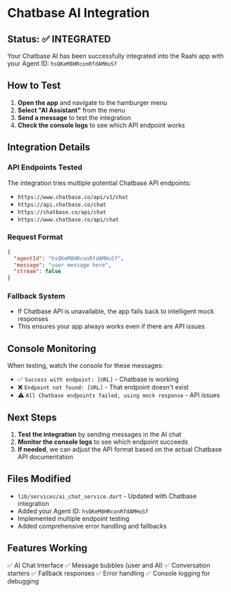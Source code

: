 # Chatbase AI Integration

## Status: ✅ INTEGRATED

Your Chatbase AI has been successfully integrated into the Raahi app with your Agent ID: `hsQKeM8HRconRfdAMHuSf`

## How to Test

1. **Open the app** and navigate to the hamburger menu
2. **Select "AI Assistant"** from the menu
3. **Send a message** to test the integration
4. **Check the console logs** to see which API endpoint works

## Integration Details

### API Endpoints Tested
The integration tries multiple potential Chatbase API endpoints:
- `https://www.chatbase.co/api/v1/chat`
- `https://api.chatbase.co/chat` 
- `https://chatbase.co/api/chat`
- `https://www.chatbase.co/api/chat`

### Request Format
```json
{
  "agentId": "hsQKeM8HRconRfdAMHuSf",
  "message": "user message here",
  "stream": false
}
```

### Fallback System
- If Chatbase API is unavailable, the app falls back to intelligent mock responses
- This ensures your app always works even if there are API issues

## Console Monitoring

When testing, watch the console for these messages:
- ✅ `Success with endpoint: [URL]` - Chatbase is working
- ❌ `Endpoint not found: [URL]` - That endpoint doesn't exist
- ⚠️ `All Chatbase endpoints failed, using mock response` - API issues

## Next Steps

1. **Test the integration** by sending messages in the AI chat
2. **Monitor the console logs** to see which endpoint succeeds
3. **If needed**, we can adjust the API format based on the actual Chatbase API documentation

## Files Modified

- `lib/services/ai_chat_service.dart` - Updated with Chatbase integration
- Added your Agent ID: `hsQKeM8HRconRfdAMHuSf`
- Implemented multiple endpoint testing
- Added comprehensive error handling and fallbacks

## Features Working

✅ AI Chat Interface
✅ Message bubbles (user and AI)
✅ Conversation starters
✅ Fallback responses
✅ Error handling
✅ Console logging for debugging